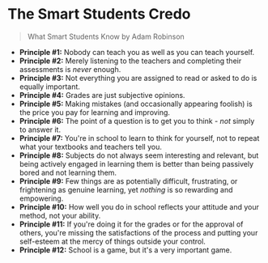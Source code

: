 # The Smart Students Credo

> What Smart Students Know by Adam Robinson 

- **Principle #1:** Nobody can teach you as well as you can teach yourself.
- **Principle #2:** Merely listening to the teachers and completing their assessments is *never* enough.
- **Principle #3:** Not everything you are assigned to read or asked to do is equally important.
- **Principle #4:** Grades are just subjective opinions.
- **Principle #5:** Making mistakes (and occasionally appearing foolish) is the price you pay for learning and improving.
- **Principle #6:** The point of a question is to get you to think - *not* simply to answer it.
- **Principle #7:** You're in school to learn to think for yourself, not to repeat what your textbooks and teachers tell you.
- **Principle #8:** Subjects do not always seem interesting and relevant, but being actively engaged in learning them is better than being passively bored and not learning them.
- **Principle #9:** Few things are as potentially difficult, frustrating, or frightening as genuine learning, yet *nothing* is so rewarding and empowering.
- **Principle #10:** How well you do in school reflects your attitude and your method, not your ability.
- **Principle #11:** If you're doing it for the grades or for the approval of others, you're missing the satisfactions of the process and putting your self-esteem at the mercy of things outside your control. 
- **Principle #12:** School is a game, but it's a very important game.
